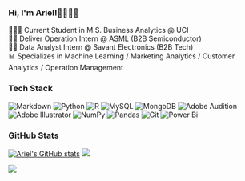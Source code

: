 ### Hi, I'm Ariel!🧜🏻‍♀️🫧
👩🏻‍🎓 Current Student in M.S. Business Analytics @ UCI <br/>
👩‍🏫 Deliver Operation Intern @ ASML (B2B Semiconductor) <br/>
👩‍💻 Data Analyst Intern @ Savant Electronics (B2B Tech)<br/>
📊 Specializes in Machine Learning / Marketing Analytics / Customer Analytics / Operation Management<br/>

### Tech Stack
![Markdown](https://img.shields.io/badge/markdown-%23000000.svg?style=for-the-badge&logo=markdown&logoColor=white) ![Python](https://img.shields.io/badge/python-3670A0?style=for-the-badge&logo=python&logoColor=ffdd54) ![R](https://img.shields.io/badge/r-%23276DC3.svg?style=for-the-badge&logo=r&logoColor=white) ![MySQL](https://img.shields.io/badge/mysql-4479A1.svg?style=for-the-badge&logo=mysql&logoColor=white) ![MongoDB](https://img.shields.io/badge/MongoDB-%234ea94b.svg?style=for-the-badge&logo=mongodb&logoColor=white) ![Adobe Audition](https://img.shields.io/badge/Adobe%20Audition-9999FF.svg?style=for-the-badge&logo=Adobe%20Audition&logoColor=white) ![Adobe Illustrator](https://img.shields.io/badge/adobe%20illustrator-%23FF9A00.svg?style=for-the-badge&logo=adobe%20illustrator&logoColor=white) ![NumPy](https://img.shields.io/badge/numpy-%23013243.svg?style=for-the-badge&logo=numpy&logoColor=white) ![Pandas](https://img.shields.io/badge/pandas-%23150458.svg?style=for-the-badge&logo=pandas&logoColor=white) ![Git](https://img.shields.io/badge/git-%23F05033.svg?style=for-the-badge&logo=git&logoColor=white) ![Power Bi](https://img.shields.io/badge/power_bi-F2C811?style=for-the-badge&logo=powerbi&logoColor=black)

### GitHub Stats
[![Ariel's GitHub stats](https://github-readme-stats.vercel.app/api?username=Arielmer&theme=cobalt&show_icons=true)](https://github.com/anuraghazra/github-readme-stats)
![](https://github-readme-stats.vercel.app/api/top-langs/?username=Arielmer&theme=dark&hide_border=false&include_all_commits=false&count_private=false&layout=compact)


[![](https://visitcount.itsvg.in/api?id=Arielmer&icon=0&color=0)](https://visitcount.itsvg.in)
